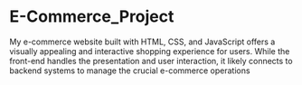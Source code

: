 # E-Commerce_Project
 My e-commerce website built with HTML, CSS, and JavaScript offers a visually appealing and interactive shopping experience for users. While the front-end handles the presentation and user interaction, it likely connects to backend systems to manage the crucial e-commerce operations
